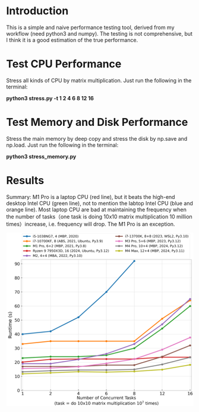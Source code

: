 # Introduction
This is a simple and naive performance testing tool, derived from my workflow (need python3 and numpy). The testing is not comprehensive, but I think it is a good estimation of the true performance.

# Test CPU Performance
Stress all kinds of CPU by matrix multiplication. Just run the following in the terminal:

**python3 stress.py -t 1 2 4 6 8 12 16**

# Test Memory and Disk Performance
Stress the main memory by deep copy and stress the disk by np.save and np.load. Just run the following in the terminal:

**python3 stress_memory.py**

# Results
Summary: M1 Pro is a laptop CPU (red line), but it beats the high-end desktop Intel CPU (green line), not to mention the labtop Intel CPU (blue and orange line).
Most laptop CPU are bad at maintaining the frequency when the number of tasks（one task is doing 10x10 matrix multiplication 10 million times）increase, i.e. frequency will drop. The M1 Pro is an exception.

![cpu_perf](https://github.com/caitaozhan/stress/blob/main/cpu_perf.png)
